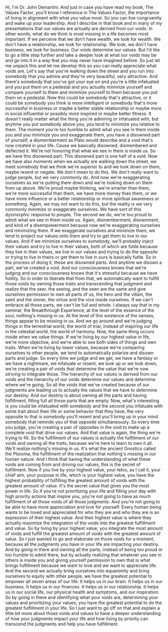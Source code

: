  Hi, I'm Dr. John Demartini. And just in case you have read my book, The Values Factor, you'll know I reference in The Values Factor, the importance of living in alignment with what you value most. So you can live congruently and wake up your leadership. And I describe in that book and in many of my presentations that our values are actually are derived from our voids. In other words, what do we think is most missing in a life becomes most important. If we perceive that we don't have wealth, we look for wealth. We don't have a relationship, we look for relationship. We look, we don't have business, we look for business. Our voids determine our values. But I'd like to go a little step further and take a deeper look at what our voids may be and go into it in a way that you may never have imagined before. So just let me unpack this and let me develop this so you can really appreciate what voids are. Let's say that you're walking down the street and you run into somebody that you admire and they're very beautiful, very attractive. And there's somebody that you've got your eye on and you're a little infatuated and you put them on a pedestal and you actually minimize yourself and compare yourself to them and minimize yourself to them because you put them on a pedestal. Now this could be somebody that's attractive, or it could be somebody you think is more intelligent or somebody that's more successful in business or maybe a better stable relationship or maybe more in social influential or possibly more inspired or maybe better fitness. It doesn't really matter what the thing you're admiring or infatuated with, but anytime you put somebody above you, you tend to minimize you relative to them. The moment you're too humble to admit what you see in them inside you and you minimize you and exaggerate them, you have a disowned part of yourself, a dismemberment as Plato would describe and a void that's now created in your life. Cause we basically disowned, dismembered and deflected it. We're not honoring that what we see in them is inside us. So we have this disowned part. This disowned part is one half of a void. Now we have also moments when we actually are walking down the street, we meet somebody that we think we're superior to and we look down on them, maybe resent or negate. We don't mean to do this. We don't really want to judge people, but we very commonly do. And now we're exaggerating ourselves as we're putting them down and we're looking down on them from up above. We're proud maybe thinking, we're smarter than them, we're more successful than them, we have more money than them, or we have more influence or a better relationship or more spiritual awareness or something. Again, we may not want to do this, but the reality is we very commonly minimize or exaggerate ourselves. We have sort of this dysmorphic response to people. The second we do, we're too proud to admit what we see in them inside us. Again, dismemberment, disownment, and kind of a disempowerment because now we're exaggerating ourselves and minimizing them. If we exaggerate ourselves and minimize them, we tend to project our values onto them and try to get them to live in our values. And if we minimize ourselves to somebody, we'll probably inject their values and try to live in their values, both of which are futile because they live in their values, we live in our values and trying to do the opposite or trying to live in theirs or get them to live in ours is basically futile. So in the process of doing it, these are disowned parts. And anytime we disown a part, we've created a void. And our consciousness knows that we're judging and our consciousness knows that it's stressful because we have futility. So in order to liberate that from that, we automatically want to fulfill those voids by owning those traits and transcending that judgment and realize that the seer, the seeing, and the seen are the same and give ourselves permission to own all parts of us, the hero and the villain, the saint and the sinner, the virtue and the vice inside ourselves. If we can't embrace all those parts, we can't be full and whole. I always say that in my seminar, the Breakthrough Experience, at the level of the essence of the soul, nothing's missing in us. At the level of this existence of the senses, things appear to be missing in us. And we go around and we're judging things in the terrestrial world, the world of trial, instead of inspiring our life in the celestial world, the world of harmony. Now, the same thing occurs inside when we value things. If we're living by our highest value in life, we're more objective, and we're able to see both sides of things and own traits. When we're living by lower values, because we're comparing ourselves to other people, we tend to automatically polarize and disown parts and judge. So every time we judge and we get, we have a fantasy or we have a nightmare, we infatuate or resent, we look up or we look down, we're creating a pair of voids that determine the value that we're now striving to integrate those. The hierarchy of our values is derived from our voids and the hierarchy of our voids determine our values and determine where we're going. So all the voids that we've created because of our judgments are leading us to actually the values that we have to determine our destiny. And our destiny is about owning all the parts and having fulfillment, filling full all those parts that are empty. Now, what's interesting is you could be infatuated with somebody and the second you infatuate with some trait about their life or some behavior that they have, the very opposite to that is somebody you'll resent and you'll bring up in your mind somebody that reminds you of that opposite simultaneously. So every time you judge, you're creating a pair of opposites in the void to make up a complete void that drive our values. And that value is again, the thing we're trying to fill. So the fulfillment of our values is actually the fulfillment of our voids and owning all the traits, because we're here to learn to own it all. We'll realize nothing's missing in us. It's what the ancient Gnostics called the Pluroma, the fulfillment of the realization that nothing's missing in our human nature. And I think that having the understanding of what these voids are coming from and driving our values, this is the secret of fulfillment. Now if you live by your highest value, your telos, as I call it, your chief aim, your purpose in life, which is your highest value, you have the highest probability of fulfilling the greatest amount of voids with the greatest amount of value. It's the secret value that gives you the most power in life. So if you're not prioritizing your life and filling your day with high priority actions that inspire you, you're not going to have as much fulfillment of all those voids of all those judgments. And you're not going to be able to have more appreciation and love for yourself. Every human being wants to be loved and appreciated for who they are and who they are is an expression of their highest value. And their highest value is where they actually maximize the integration of the voids into the greatest fulfillment and value. So by living by your highest value, you integrate the most amount of voids and fulfill the greatest amount of voids with the greatest amount of value. So I just wanted to go and elaborate on those voids for a moment, because all the judgments you have in your life are impacting your destiny. And by going in there and owning all the parts, instead of being too proud or too humble to admit there, but by actually realizing that whatever you see in others is inside you and giving yourself permission to own that is what brings fulfillment because we want to love and we want to appreciate life. And the second we actually bring ourselves into equanimity and bring ourselves to equity with other people, we have the greatest potential to empower all seven areas of our life. It helps us in our brain. It helps us in our business. It helps us in our finances. It helps us in our relationship. It helps us in our social life, our physical health and symptoms, and our inspiration. So by going in there and identifying what your voids are, determining your values and prioritizing your values, you have the greatest potential to do the greatest fulfillment in your life. So I just want to go off on that and explain a little bit more about those voids and values to have a deeper understanding of how your judgments impact your life and how living by priority can transcend the judgments and help you have fulfillment.